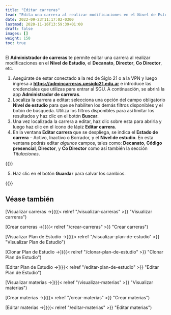 ```yaml
---
title: "Editar carreras"
lead: "Edita una carrera al realizar modificaciones en el Nivel de Estudio, el Decanato, Director, Co Director, etc."
date: 2022-09-23T11:17:02-0300
lastmod: 2020-11-16T13:59:39+01:00
draft: false
images: []
weight: 150
toc: true
---
```

El **Administrador de carreras** te permite editar una carrera al realizar modificaciones en el **Nivel de Estudio**, el **Decanato**, **Director**, **Co Director**, etc.

1. Asegúrate de estar conectado a la red de Siglo 21 o a la VPN y luego ingresa a **https://admincarreras.uesiglo21.edu.ar** e introduce las credenciales que utilizas para entrar al SGU. A continuación, se abrirá la app **Administrador de carreras**.
2. Localiza la carrera a editar: selecciona una opción del campo obligatorio **Nivel de estudio** para que se habiliten los demás filtros disponibles y el botón de búsqueda. Utiliza los filtros disponibles para así limitar los resultados y haz clic en el botón **Buscar**.
3. Una vez localizada la carrera a editar, haz clic sobre esta para abrirla y luego haz clic en el ícono de lápiz **Editar carrera**.
4. En la ventana **Editar carrera** que se despliega, se indica el **Estado de carrera** – Activo, Inactivo o Borrador, y el **Nivel de estudio**. En esta ventana podrás editar _algunos_ campos, tales como: **Decanato**, **Código presencial**, **Director**, y **Co Director** como así también la sección _Titulaciones_.

{{<note text="Descripción y Código NO son editables - independientemente del Estado de la carrera.">}}
</b>

5. Haz clic en el botón **Guardar** para salvar los cambios.
   
{{<note text="Si seleccionas una carrera cuyo Estado es ACTIVO, solo podrás editar los campos Director y Co Director y la sección Titulaciones.">}}
</b>


## Véase también
[Visualizar carreras →]({{< relref "/visualizar-carreras" >}} "Visualizar carreras")

[Crear carreras →]({{< relref "/crear-carreras" >}} "Crear carreras")

[Visualizar Plan de Estudio →]({{< relref "/visualizar-plan-de-estudio" >}} "Visualizar Plan de Estudio")

[Clonar Plan de Estudio →]({{< relref "/clonar-plan-de-estudio" >}} "Clonar Plan de Estudio")

[Editar Plan de Estudio →]({{< relref "/editar-plan-de-estudio" >}} "Editar Plan de Estudio")

[Visualizar materias →]({{< relref "/visualizar-materias" >}} "Visualizar materias")

[Crear materias →]({{< relref "/crear-materias" >}} "Crear materias")

[Editar materias →]({{< relref "/editar-materias" >}} "Editar materias")
